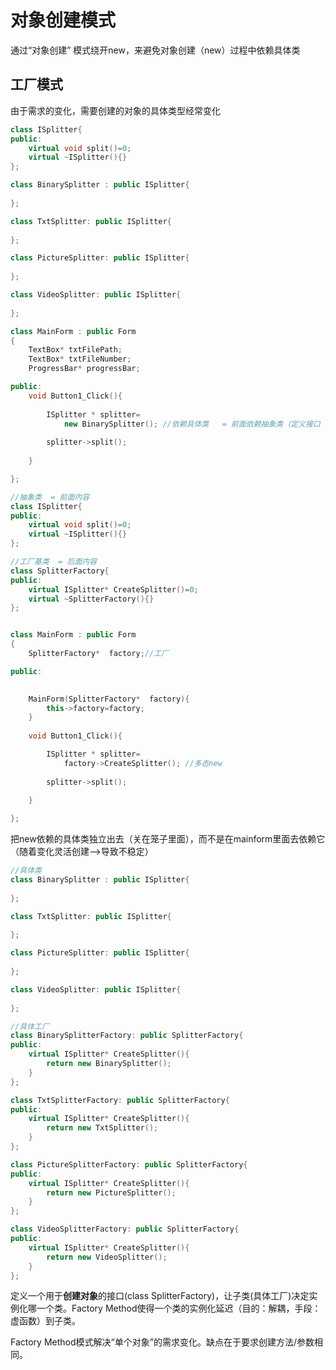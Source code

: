 

# 对象创建模式

通过“对象创建” 模式绕开new，来避免对象创建（new）过程中依赖具体类

## 工厂模式

由于需求的变化，需要创建的对象的具体类型经常变化

```C++
class ISplitter{
public:
    virtual void split()=0;
    virtual ~ISplitter(){}
};

class BinarySplitter : public ISplitter{
    
};

class TxtSplitter: public ISplitter{
    
};

class PictureSplitter: public ISplitter{
    
};

class VideoSplitter: public ISplitter{
    
};
```

```C++ 
class MainForm : public Form
{
	TextBox* txtFilePath;
	TextBox* txtFileNumber;
	ProgressBar* progressBar;

public:
	void Button1_Click(){
	
		ISplitter * splitter=
	        new BinarySplitter(); //依赖具体类   = 前面依赖抽象类（定义接口 纯虚函数）  = 后面最好也是依赖于抽象类（绕开new  一个具体类）
	    
	    splitter->split();
	
	}

};
```

```C++
//抽象类  = 前面内容
class ISplitter{
public:
    virtual void split()=0;
    virtual ~ISplitter(){}
};

//工厂基类  = 后面内容
class SplitterFactory{
public:
    virtual ISplitter* CreateSplitter()=0;
    virtual ~SplitterFactory(){}
};
```

```C++

class MainForm : public Form
{
    SplitterFactory*  factory;//工厂

public:
    

    MainForm(SplitterFactory*  factory){
        this->factory=factory;
    }
    
    void Button1_Click(){

		ISplitter * splitter=
	        factory->CreateSplitter(); //多态new
	    
	    splitter->split();
	
	}

};

```

把new依赖的具体类独立出去（关在笼子里面），而不是在mainform里面去依赖它（随着变化灵活创建——>导致不稳定）

```C++
//具体类
class BinarySplitter : public ISplitter{
    
};

class TxtSplitter: public ISplitter{
    
};

class PictureSplitter: public ISplitter{
    
};

class VideoSplitter: public ISplitter{
    
};

//具体工厂
class BinarySplitterFactory: public SplitterFactory{
public:
    virtual ISplitter* CreateSplitter(){
        return new BinarySplitter();
    }
};

class TxtSplitterFactory: public SplitterFactory{
public:
    virtual ISplitter* CreateSplitter(){
        return new TxtSplitter();
    }
};

class PictureSplitterFactory: public SplitterFactory{
public:
    virtual ISplitter* CreateSplitter(){
        return new PictureSplitter();
    }
};

class VideoSplitterFactory: public SplitterFactory{
public:
    virtual ISplitter* CreateSplitter(){
        return new VideoSplitter();
    }
};
```

定义一个用于**创建对象**的接口(class SplitterFactory)，让子类(具体工厂)决定实例化哪一个类。Factory Method使得一个类的实例化延迟（目的：解耦，手段：虚函数）到子类。

Factory Method模式解决“单个对象”的需求变化。缺点在于要求创建方法/参数相同。